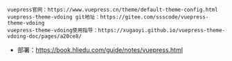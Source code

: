 ```
vuepress官网：https://www.vuepress.cn/theme/default-theme-config.html
vuepress-theme-vdoing git地址：https://gitee.com/ssscode/vuepress-theme-vdoing
vuepress-theme-vdoing使用指导：https://xugaoyi.github.io/vuepress-theme-vdoing-doc/pages/a20ce8/
```
- 部署：https://book.hliedu.com/guide/notes/vuepress.html